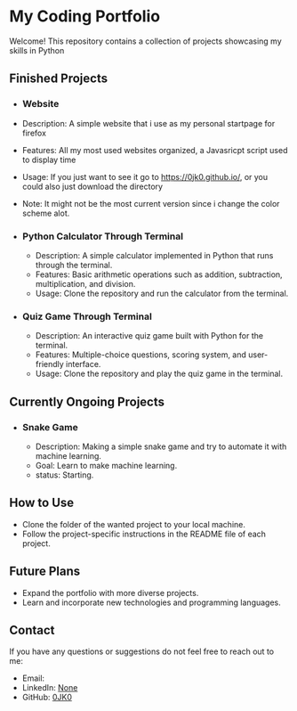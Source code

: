 # My Coding Portfolio

Welcome! This repository contains a collection of projects showcasing my skills in Python

## Finished Projects

- ### Website
 - Description: A simple website that i use as my personal startpage for firefox
 - Features: All my most used websites organized, a Javasricpt script used to display time
 - Usage: If you just want to see it go to https://0jk0.github.io/, or you could also just download the directory
 - Note: It might not be the most current version since i change the color scheme alot.
 
- ### Python Calculator Through Terminal
  - Description: A simple calculator implemented in Python that runs through the terminal.
  - Features: Basic arithmetic operations such as addition, subtraction, multiplication, and division.
  - Usage: Clone the repository and run the calculator from the terminal.

- ### Quiz Game Through Terminal
  - Description: An interactive quiz game built with Python for the terminal.
  - Features: Multiple-choice questions, scoring system, and user-friendly interface.
  - Usage: Clone the repository and play the quiz game in the terminal.

## Currently Ongoing Projects

- ### Snake Game
  - Description: Making a simple snake game and try to automate it with machine learning.
  - Goal: Learn to make machine learning.
  - status: Starting. 

## How to Use
- Clone the folder of the wanted project to your local machine.
- Follow the project-specific instructions in the README file of each project.

## Future Plans
- Expand the portfolio with more diverse projects.
- Learn and incorporate new technologies and programming languages.

## Contact
If you have any questions or suggestions do not feel free to reach out to me:
- Email: 
- LinkedIn: [None](https://www.linkedin.com/in/yourusername/)
- GitHub: [0JK0](https://github.com/0JK0)


